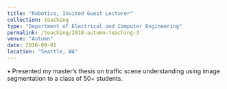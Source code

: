 ```yaml
---
title: "Robotics, Invited Guest Lecturer"
collection: teaching
type: "Department of Electrical and Computer Engineering"
permalink: /teaching/2018-autumn-teaching-3
venue: "Autumn"
date: 2018-09-01
location: "Seattle, WA"
---
```

• Presented my master’s thesis on traffic scene understanding using image segmentation to a class of 50+
students.
